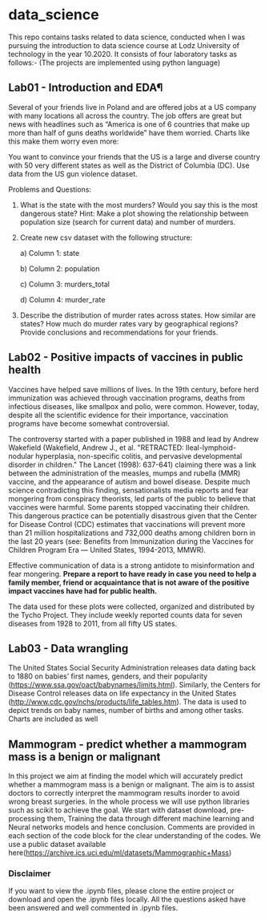 # data_science
This repo contains tasks related to data science, conducted when I was pursuing the introduction to data science course at Lodz University of technology in the year 10.2020. It consists of four laboratory tasks as follows:- (The projects are implemented using python language)

## Lab01 - Introduction and EDA¶
Several of your friends live in Poland and are offered jobs at a US company with many locations all across the country. The job offers are great but news with headlines such as “America is one of 6 countries that make up more than half of guns deaths worldwide” have them worried. Charts like this make them worry even more:

You want to convince your friends that the US is a large and diverse country with 50 very different states as well as the District of Columbia (DC). Use data from the US gun violence dataset.

Problems and Questions:

1) What is the state with the most murders? Would you say this is the most dangerous state? Hint: Make a plot showing the relationship between population size (search for current data) and number of murders.

2) Create new csv dataset with the following structure:

    a) Column 1: state

    b) Column 2: population

    c) Column 3: murders_total

    d) Column 4: murder_rate

3) Describe the distribution of murder rates across states. How similar are states? How much do murder rates vary by geographical regions? Provide conclusions and recommendations for your friends.

## Lab02 - Positive impacts of vaccines in public health
Vaccines have helped save millions of lives. In the 19th century, before herd immunization was achieved through vaccination programs, deaths from infectious diseases, like smallpox and polio, were common. However, today, despite all the scientific evidence for their importance, vaccination programs have become somewhat controversial.

The controversy started with a paper published in 1988 and lead by Andrew Wakefield (Wakefield, Andrew J., et al. "RETRACTED: Ileal-lymphoid-nodular hyperplasia, non-specific colitis, and pervasive developmental disorder in children." The Lancet (1998): 637-641) claiming there was a link between the administration of the measles, mumps and rubella (MMR) vaccine, and the appearance of autism and bowel disease. Despite much science contradicting this finding, sensationalists media reports and fear mongering from conspiracy theorists, led parts of the public to believe that vaccines were harmful. Some parents stopped vaccinating their children. This dangerous practice can be potentially disastrous given that the Center for Disease Control (CDC) estimates that vaccinations will prevent more than 21 million hospitalizations and 732,000 deaths among children born in the last 20 years (see: Benefits from Immunization during the Vaccines for Children Program Era — United States, 1994-2013, MMWR).

Effective communication of data is a strong antidote to misinformation and fear mongering. **Prepare a report to have ready in case you need to help a family member, friend or acquaintance that is not aware of the positive impact vaccines have had for public health.**

The data used for these plots were collected, organized and distributed by the Tycho Project. They include weekly reported counts data for seven diseases from 1928 to 2011, from all fifty US states.

## Lab03 - Data wrangling
The United States Social Security Administration releases data dating back to 1880 on babies’ first names, genders, and their popularity (https://www.ssa.gov/oact/babynames/limits.html). Similarly, the Centers for Disease Control releases data on life expectancy in the United States (http://www.cdc.gov/nchs/products/life_tables.htm). The data is used to depict trends on baby names, number of births and among other tasks. Charts are included as well

## Mammogram - predict whether a mammogram mass is a benign or malignant
In this project we aim at finding the model which will accurately predict whether a mammogram mass is a benign or malignant. The aim is to assist doctors to correctly interpret the mammogram results inorder to avoid wrong breast surgeries. In the whole process we will use python libraries such as scikit to achieve the goal. We start with dataset download, pre-processing them, Training the data through different machine learning and Neural networks models and hence conclusion. Comments are provided in each section of the code block for the clear understanding of the codes. We use a public dataset available here(https://archive.ics.uci.edu/ml/datasets/Mammographic+Mass)

### Disclaimer
If you want to view the .ipynb files, please clone the entire project or download and open the .ipynb files locally. All the questions asked have been answered and well commented in .ipynb files.
